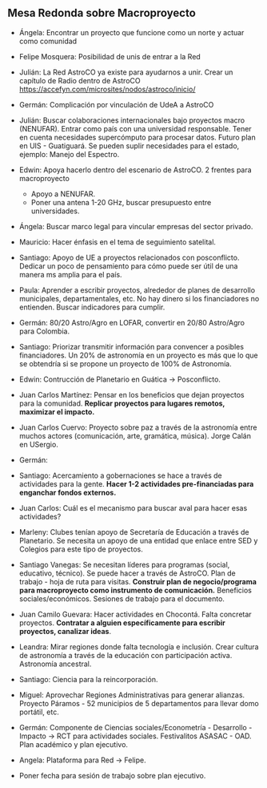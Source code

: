 ## Mesa Redonda sobre Macroproyecto


- Ángela: Encontrar un proyecto que funcione como un norte y actuar como comunidad
- Felipe Mosquera: Posibilidad de unis de entrar a la Red
- Julián: La Red AstroCO ya existe para ayudarnos a unir. Crear un capítulo de Radio dentro de AstroCO https://accefyn.com/microsites/nodos/astroco/inicio/ 
- Germán: Complicación por vinculación de UdeA a AstroCO
- Julián: Buscar colaboraciones internacionales bajo proyectos macro (NENUFAR). Entrar como país con una universidad responsable. Tener en cuenta necesidades supercómputo para procesar datos. Futuro plan en UIS - Guatiguará. Se pueden suplir necesidades para el estado, ejemplo: Manejo del Espectro.
- Edwin: Apoya hacerlo dentro del escenario de AstroCO. 2 frentes para macroproyecto
  - Apoyo a NENUFAR. 
  - Poner una antena 1-20 GHz, buscar presupuesto entre universidades.
- Ángela: Buscar marco legal para vincular empresas del sector privado.
- Mauricio: Hacer énfasis en el tema de seguimiento satelital.
- Santiago: Apoyo de UE a proyectos relacionados con posconflicto. Dedicar un poco de pensamiento para cómo puede ser útil de una manera ms amplia para el país.
- Paula: Aprender a escribir proyectos, alrededor de planes de desarrollo municipales, departamentales, etc. No hay dinero si los financiadores no entienden. Buscar indicadores para cumplir.
- Germán: 80/20 Astro/Agro en LOFAR, convertir en 20/80 Astro/Agro para Colombia. 
- Santiago: Priorizar transmitir información para convencer a posibles financiadores. Un 20% de astronomía en un proyecto es más que lo que se obtendría si se propone un proyecto de 100% de Astronomía.
- Edwin: Contrucción de Planetario en Guática -> Posconflicto.
- Juan Carlos Martínez: Pensar en los beneficios que dejan proyectos para la comunidad. **Replicar proyectos para lugares remotos, maximizar el impacto.** 
- Juan Carlos Cuervo: Proyecto sobre paz a través de la astronomía entre muchos actores (comunicación, arte, gramática, música). Jorge Calán en USergio.
- Germán: 
- Santiago: Acercamiento a gobernaciones se hace a través de actividades para la gente. **Hacer 1-2 actividades pre-financiadas para enganchar fondos externos.**
- Juan Carlos: Cuál es el mecanismo para buscar aval para hacer esas actividades?
- Marleny: Clubes tenían apoyo de Secretaría de Educación a través de Planetario. Se necesita un apoyo de una entidad que enlace entre SED y Colegios para este tipo de proyectos.
- Santiago Vanegas: Se necesitan líderes para programas (social, educativo, técnico). Se puede hacer a través de AstroCO. Plan de trabajo - hoja de ruta para visitas. **Construir plan de negocio/programa  para macroproyecto como instrumento de comunicación.** Beneficios sociales/económicos. Sesiones de trabajo para el documento.
- Juan Camilo Guevara: Hacer actividades en Chocontá. Falta concretar proyectos. **Contratar a alguien específicamente para escribir proyectos, canalizar ideas**.
- Leandra: Mirar regiones donde falta tecnología e inclusión. Crear cultura de astronomía a través de la educación con participación activa. Astronomía ancestral.
- Santiago: Ciencia para la reincorporación.
- Miguel: Aprovechar Regiones Administrativas para generar alianzas. Proyecto Páramos - 52 municipios de 5 departamentos para llevar domo portátil, etc. 
- Germán: Componente de Ciencias sociales/Econometría - Desarrollo -Impacto -> RCT para actividades sociales. Festivalitos ASASAC - OAD. Plan académico y plan ejecutivo.
- Angela: Plataforma para Red -> Felipe.

- Poner fecha para sesión de trabajo sobre plan ejecutivo.



